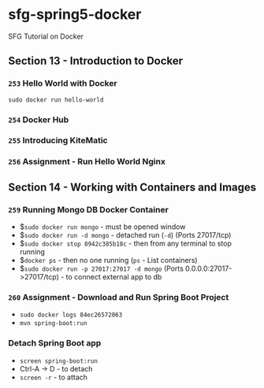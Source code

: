 # sfg-spring5-docker
SFG Tutorial on Docker

## Section 13 - Introduction to Docker

### `253` Hello World with Docker
```
sudo docker run hello-world
```
### `254` Docker Hub
### `255` Introducing KiteMatic
### `256` Assignment - Run Hello World Nginx

## Section 14 - Working with Containers and Images

### `259` Running Mongo DB Docker Container
- $`sudo docker run mongo` - must be opened window
- $`sudo docker run -d mongo` - detached run (`-d`) (Ports  27017/tcp)
- $`sudo docker stop 8942c385b18c` - then from any terminal to stop running
- $`docker ps` - then no one running (`ps` - List containers)
- $`sudo docker run -p 27017:27017 -d mongo` (Ports   0.0.0.0:27017->27017/tcp) - to connect external app to db

### `260` Assignment - Download and Run Spring Boot Project
- `sudo docker logs 84ec26572063`
- `mvn spring-boot:run`

### Detach Spring Boot app
- `screen spring-boot:run`
- Ctrl-A -> D - to detach
- `screen -r` - to attach
